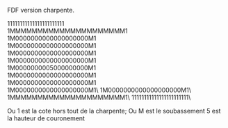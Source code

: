 FDF version charpente.


11111111111111111111111\
1MMMMMMMMMMMMMMMMMMMMM1\
1M0000000000000000000M1\
1M0000000000000000000M1\
1M0000000000000000000M1\
1M0000000000000000000M1\
1M0000000005000000000M1\
1M0000000000000000000M1\
1M0000000000000000000M1\
1M0000000000000000000M1\ 
1M0000000000000000000M1\ 
1MMMMMMMMMMMMMMMMMMMMM1\ 
11111111111111111111111\

Ou 1 est la cote hors tout de la charpente;
Ou M est le soubassement
5 est la hauteur de couronement
